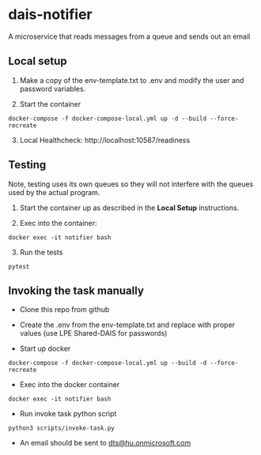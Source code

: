 # dais-notifier

A microservice that reads messages from a queue and sends out an email


## Local setup
    
1. Make a copy of the env-template.txt to .env and modify the user and password variables.

2. Start the container
    
```
docker-compose -f docker-compose-local.yml up -d --build --force-recreate
```

3. Local Healthcheck: http://localhost:10587/readiness

## Testing
Note, testing uses its own queues so they will not interfere with the queues used by the actual program.

1. Start the container up as described in the <b>Local Setup</b> instructions.

2. Exec into the container:

```
docker exec -it notifier bash
```

3. Run the tests

```
pytest
```

## Invoking the task manually

- Clone this repo from github 

- Create the .env from the env-template.txt and replace with proper values (use LPE Shared-DAIS for passwords)

- Start up docker  

`docker-compose -f docker-compose-local.yml up --build -d --force-recreate`

- Exec into the docker container

`docker exec -it notifier bash`

- Run invoke task python script

`python3 scripts/invoke-task.py`

- An email should be sent to dts@hu.onmicrosoft.com
